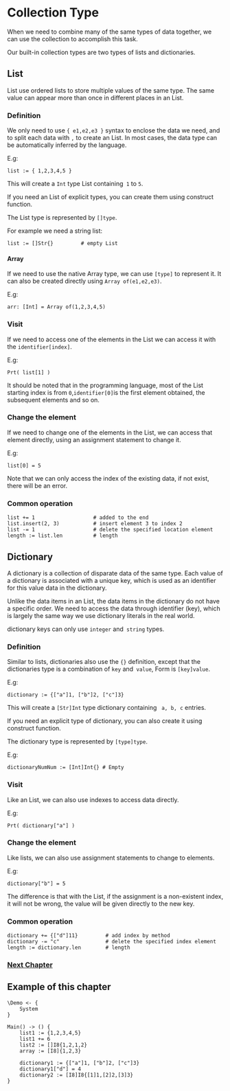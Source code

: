 # Collection Type
When we need to combine many of the same types of data together, we can use the collection to accomplish this task.

Our built-in collection types are two types of lists and dictionaries.
## List
List use ordered lists to store multiple values ​​of the same type. The same value can appear more than once in different places in an List.
    
### Definition
We only need to use `{ e1,e2,e3 }` syntax to enclose the data we need, and to split each data with `,` to create an List. In most cases, the data type can be automatically inferred by the language.

E.g:
```
list := { 1,2,3,4,5 }
```
This will create a `Int` type List containing` 1` to `5`.

If you need an List of explicit types, you can create them using construct function.

The List type is represented by `[]type`.

For example we need a string list:
```
list := []Str{}         # empty List
```
#### Array
If we need to use the native Array type, we can use `[type]` to represent it.
It can also be created directly using `Array of(e1,e2,e3)`.

E.g:
```
arr: [Int] = Array of(1,2,3,4,5)
```
### Visit
If we need to access one of the elements in the List we can access it with the `identifier[index]`.

E.g:
```
Prt( list[1] )
```
It should be noted that in the programming language, most of the List starting index is from `0`,` identifier[0] `is the first element obtained, the subsequent elements and so on.
### Change the element
If we need to change one of the elements in the List, we can access that element directly, using an assignment statement to change it.

E.g:
```
list[0] = 5
```
Note that we can only access the index of the existing data, if not exist, there will be an error.
### Common operation
```
list += 1                   # added to the end
list.insert(2, 3)           # insert element 3 to index 2
list -= 1                   # delete the specified location element
length := list.len          # length
```
## Dictionary
A dictionary is a collection of disparate data of the same type. Each value of a dictionary is associated with a unique key, which is used as an identifier for this value data in the dictionary.

Unlike the data items in an List, the data items in the dictionary do not have a specific order. We need to access the data through identifier (key), which is largely the same way we use dictionary literals in the real world.

dictionary keys can only use `integer` and` string` types.
### Definition
Similar to lists, dictionaries also use the `{}` definition, except that the dictionaries type is a combination of `key` and` value`, Form is `[key]value`.

E.g:
```
dictionary := {["a"]1, ["b"]2, ["c"]3}
```
This will create a `[Str]Int` type dictionary containing ` a, b, c` entries.

If you need an explicit type of dictionary, you can also create it using construct function.

The dictionary type is represented by `[type]type`.

E.g:
```
dictionaryNumNum := [Int]Int{} # Empty
```
### Visit
Like an List, we can also use indexes to access data directly.

E.g:
```
Prt( dictionary["a"] )
```
### Change the element
Like lists, we can also use assignment statements to change to elements.

E.g:
```
dictionary["b"] = 5
```
The difference is that with the List, if the assignment is a non-existent index, it will not be wrong, the value will be given directly to the new key.
### Common operation
```
dictionary += {["d"]11}         # add index by method
dictionary -= "c"               # delete the specified index element
length := dictionary.len        # length
```
### [Next Chapter](judgment.md)

## Example of this chapter
```
\Demo <- {
    System
}

Main() -> () {
    list1 := {1,2,3,4,5}
    list1 += 6
    list2 := []I8{1,2,1,2}
    array := [I8]{1,2,3}

    dictionary1 := {["a"]1, ["b"]2, ["c"]3}
    dictionary1["d"] = 4
    dictionary2 := [I8]I8{[1]1,[2]2,[3]3}
}
```
